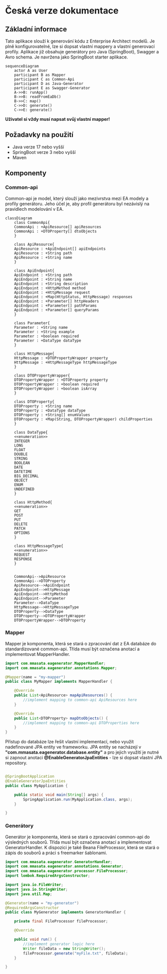 # Česká verze dokumentace

## Základní informace

Tato aplikace slouží k generování kódu z Enterprise Architect modelů. Je plně konfigurovatelné, lze si dopsat vlastní
mappery a vlastní generovací profily.
Aplikace již obsahuje generátory pro Java (SpringBoot), Swagger a Avro schema. Je navržena jako SpringBoot starter
aplikace.

```mermaid
sequenceDiagram
    actor A as User
    participant B as Mapper
    participant C as Common-Api
    participant D as Java-Generator
    participant E as Swagger-Generator
    A->>B: runApp()
    B->>B: readFromEaDb()
    B->>C: map()
    C->>D: generate()
    C->>E: generate()
```

<strong>Uživatel si vždy musí napsat svůj vlastní mapper!</strong>

## Požadavky na použití

* Java verze 17 nebo vyšší
* SpringBoot verze 3 nebo vyšší
* Maven

## Komponenty

### Common-api

Common-api je model, který slouží jako mezivrstva mezi EA modely a profily generátoru. Jeho účel je, aby profil
generátoru byl nezávislý na pravidlech modelování v EA.

```mermaid
classDiagram
    class CommonApi{
    CommonApi : +ApiResource[] apiResources
    CommonApi : +DTOProperty[] dtoObjects
    }
    
    class ApiResource{
    ApiResource : +ApiEndpoint[] apiEndpoints
    ApiResource : +String path
    ApiResource : +String name
    }
   
    class ApiEndpoint{
    ApiEndpoint : +String path
    ApiEndpoint : +String name
    ApiEndpoint : +String description
    ApiEndpoint : +HttpMethod method
    ApiEndpoint : +HttpMessage request
    ApiEndpoint : +Map(HttpStatus, HttpMessage) responses
    ApiEndpoint : +Parameter[] httpHeaders
    ApiEndpoint : +Parameter[] pathParams
    ApiEndpoint : +Parameter[] queryParams
    }
    
    class Parameter{
    Parameter : +String name
    Parameter : +String example
    Parameter : +boolean required
    Parameter : +DataType dataType
    }
    
    class HttpMessage{
    HttpMessage : +DTOPropertyWrapper property
    HttpMessage : +HttpMessageType httpMessageType
    }
    
    class DTOPropertyWrapper{
    DTOPropertyWrapper : +DTOProperty property
    DTOPropertyWrapper : +boolean required
    DTOPropertyWrapper : +boolean isArray
    }
    
    class DTOProperty{
    DTOProperty : +String name
    DTOProperty : +DataType dataType
    DTOProperty : +String[] enumValues
    DTOProperty : +Map(String, DTOPropertyWrapper) childProperties
    }
    
    class DataType{
    <<enumeration>>
    INTEGER
    LONG
    FLOAT
    DOUBLE
    STRING
    BOOLEAN
    DATE
    DATETIME
    BIG_DECIMAL
    OBJECT
    ENUM
    UNDEFINED
    }
    
    class HttpMethod{
    <<enumeration>>
    GET
    POST
    PUT
    DELETE
    PATCH
    OPTIONS
    }
    
    class HttpMessageType{
    <<enumeration>>
    REQUEST
    RESPONSE
    }
    
    
    CommonApi-->ApiResource
    CommonApi-->DTOProperty
    ApiResource-->ApiEndpoint
    ApiEndpoint-->HttpMessage
    ApiEndpoint-->HttpMethod
    ApiEndpoint-->Parameter
    Parameter-->DataType
    HttpMessage-->HttpMessageType
    DTOProperty-->DataType
    DTOProperty-->DTOPropertyWrapper
    DTOPropertyWrapper-->DTOProperty
```

### Mapper

Mapper je komponenta, která se stará o zpracování dat z EA databáze do standardizované common-api. Třída musí být
označena anotací a implementovat MapperHandler.

```java
import com.mmasata.eagenerator.MapperHandler;
import com.mmasata.eagenerator.annotations.Mapper;

@Mapper(name = "my-mapper")
public class MyMapper implements MapperHandler {

    @Override
    public List<ApiResource> mapApiResources() {
        //implement mapping to common-api ApiResources here
    }

    @Override
    public List<DTOProperty> mapDtoObjects() {
        //implement mapping to common-api DTOProperties here
    }
}
```

Přístup do databáze lze řešit vlastní implementací, nebo využít nadefinované JPA entity ve frameworku. JPA entity se
nacházejí v
<strong>"com.mmasata.eagenerator.database.entity"</strong> a pro jejich využití je nutné si zapnout anotaci <strong>
@EnableGeneratorJpaEntities</strong> - lze si dopsat vlastní JPA repository.

```java

@SpringBootApplication
@EnableGeneratorJpaEntities
public class MyApplication {

    public static void main(String[] args) {
        SpringApplication.run(MyApplication.class, args);
    }

}
```

### Generátory

Generátor je komponenta, která se stará o zpracování common-api do výsledných souborů. Třída musí být označena anotací a
implementovat GeneratorHandler.
K dispozici je také Beana FileProcessor, která se stará o zápis do souborů a práci s freemarker šablonami.

```java
import com.mmasata.eagenerator.GeneratorHandler;
import com.mmasata.eagenerator.annotations.Generator;
import com.mmasata.eagenerator.processor.FileProcessor;
import lombok.RequiredArgsConstructor;

import java.io.FileWriter;
import java.io.StringWriter;
import java.util.Map;

@Generator(name = "my-generator")
@RequiredArgsConstructor
public class MyGenerator implements GeneratorHandler {

    private final FileProcessor fileProcessor;

    @Override

    public void run() {
        //implement generator logic here
        Writer fileData = new StringWriter();
        fileProcessor.generate("myFile.txt", fileData);
    }

}
```